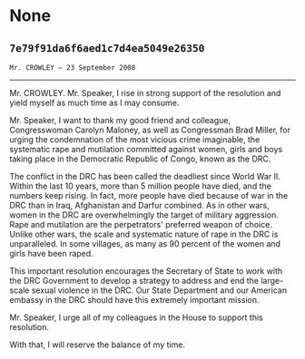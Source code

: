 # None
## `7e79f91da6f6aed1c7d4ea5049e26350`
`Mr. CROWLEY — 23 September 2008`

---


Mr. CROWLEY. Mr. Speaker, I rise in strong support of the resolution 
and yield myself as much time as I may consume.

Mr. Speaker, I want to thank my good friend and colleague, 
Congresswoman Carolyn Maloney, as well as Congressman Brad Miller, for 
urging the condemnation of the most vicious crime imaginable, the 
systematic rape and mutilation committed against women, girls and boys 
taking place in the Democratic Republic of Congo, known as the DRC.

The conflict in the DRC has been called the deadliest since World War 
II. Within the last 10 years, more than 5 million people have died, and 
the numbers keep rising. In fact, more people have died because of war 
in the DRC than in Iraq, Afghanistan and Darfur combined. As in other 
wars, women in the DRC are overwhelmingly the target of military 
aggression. Rape and mutilation are the perpetrators' preferred weapon 
of choice. Unlike other wars, the scale and systematic nature of rape 
in the DRC is unparalleled. In some villages, as many as 90 percent of 
the women and girls have been raped.

This important resolution encourages the Secretary of State to work 
with the DRC Government to develop a strategy to address and end the 
large-scale sexual violence in the DRC. Our State Department and our 
American embassy in the DRC should have this extremely important 
mission.

Mr. Speaker, I urge all of my colleagues in the House to support this 
resolution.

With that, I will reserve the balance of my time.